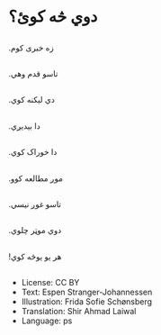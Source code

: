 # دوي څه کوئ؟

##
.زه خبری کوم

##
.تاسو قدم وهي

##
.دي لیکنه کوي

##
.دا بیدیږي

##
.دا خوراک کوي

##
.موږ مطالعه کوو

##
.تاسو غوږ نیسي

##
.دوي موټر چلوي

##
!هر یو یوڅه کوي

##
* License: CC BY
* Text: Espen Stranger-Johannessen
* Illustration: Frida Sofie Schønsberg
* Translation: Shir Ahmad Laiwal
* Language: ps
